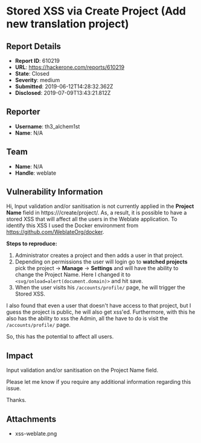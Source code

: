 # Stored XSS via Create Project (Add new translation project)

## Report Details
- **Report ID**: 610219
- **URL**: https://hackerone.com/reports/610219
- **State**: Closed
- **Severity**: medium
- **Submitted**: 2019-06-12T14:28:32.362Z
- **Disclosed**: 2019-07-09T13:43:21.812Z

## Reporter
- **Username**: th3_alchem1st
- **Name**: N/A

## Team
- **Name**: N/A
- **Handle**: weblate

## Vulnerability Information
Hi, Input validation and/or sanitisation is not currently applied in the **Project Name** field in https://<domain>/create/project/. As, a result, it is possible to have a stored XSS that will affect all the users in the Weblate application. To identify this XSS I used the Docker environment from https://github.com/WeblateOrg/docker.

**Steps to reproduce:**

1. Administrator creates a project and then adds a user in that project.
2. Depending on permissions the user will login go to **watched projects** pick the project -> **Manage** -> **Settings** and will have the ability to change the Project Name. Here I changed it to `<svg/onload=alert(document.domain)>` and hit save.
3. When the user visits his `/accounts/profile/` page, he will trigger the Stored XSS.

I also found that even a user that doesn't have access to that project, but I guess the project is public, he will also get xss'ed. Furthermore, with this he also has the ability to xss the Admin, all the have to do is visit the `/accounts/profile/` page.

So, this has the potential to affect all users.

## Impact

Input validation and/or sanitisation on the Project Name field.

Please let me know if you require any additional information regarding this issue.

Thanks.

## Attachments
- xss-weblate.png
